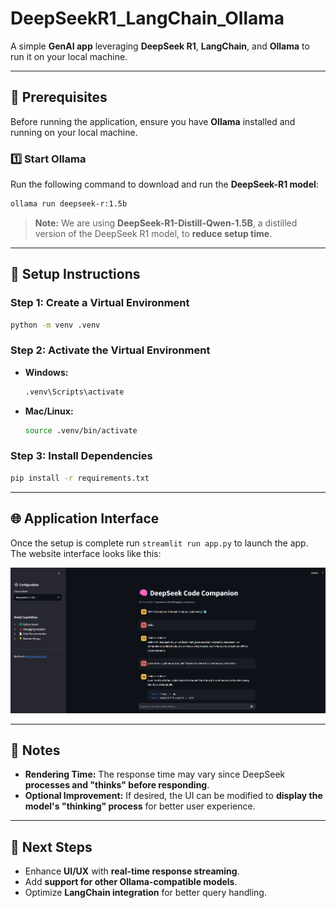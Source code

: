 # **DeepSeekR1_LangChain_Ollama**  
A simple **GenAI app** leveraging **DeepSeek R1**, **LangChain**, and **Ollama** to run it on your local machine.

---

## **🚀 Prerequisites**
Before running the application, ensure you have **Ollama** installed and running on your local machine.

### **1️⃣ Start Ollama**
Run the following command to download and run the **DeepSeek-R1 model**:
```sh
ollama run deepseek-r:1.5b
```
> **Note:** We are using **DeepSeek-R1-Distill-Qwen-1.5B**, a distilled version of the DeepSeek R1 model, to **reduce setup time**.

---

## **📌 Setup Instructions**
### **Step 1: Create a Virtual Environment**
```sh
python -m venv .venv
```

### **Step 2: Activate the Virtual Environment**
- **Windows:**
  ```sh
  .venv\Scripts\activate
  ```
- **Mac/Linux:**
  ```sh
  source .venv/bin/activate
  ```

### **Step 3: Install Dependencies**
```sh
pip install -r requirements.txt
```

---

## **🌐 Application Interface**
Once the setup is complete run `streamlit run app.py` to launch the app. The website interface looks like this:

![Website Preview](images/website.png)

---

## **📝 Notes**
- **Rendering Time:** The response time may vary since DeepSeek **processes and "thinks" before responding**.
- **Optional Improvement:** If desired, the UI can be modified to **display the model's "thinking" process** for better user experience.

---

## **📌 Next Steps**
- Enhance **UI/UX** with **real-time response streaming**.
- Add **support for other Ollama-compatible models**.
- Optimize **LangChain integration** for better query handling.
